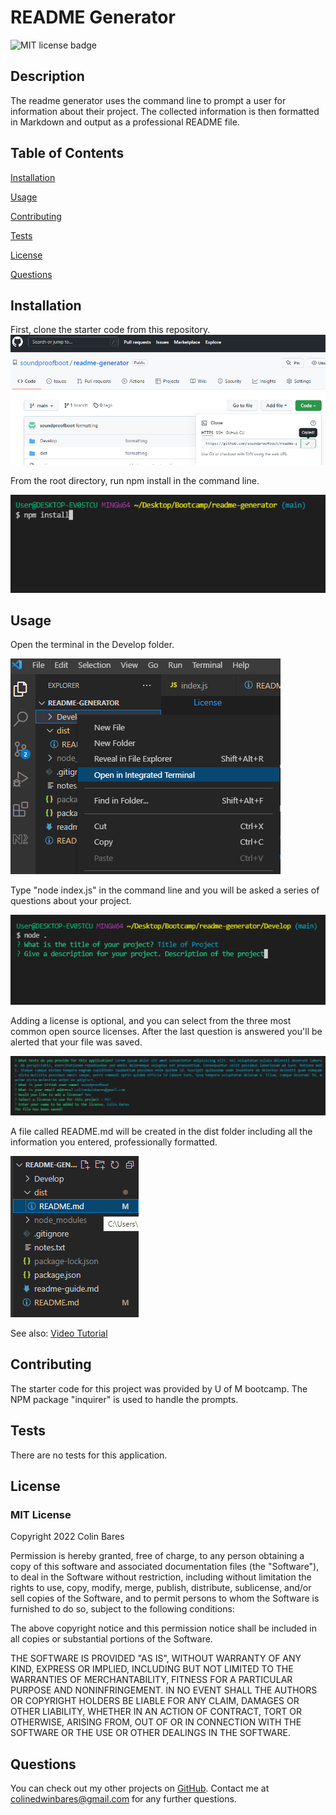# README Generator
![MIT license badge](https://img.shields.io/badge/license-MIT-blue)

## Description

The readme generator uses the command line to prompt a user for information about their project. The collected information is then formatted in Markdown and output as a professional README file.

## Table of Contents

[Installation](#installation)

[Usage](#usage)


[Contributing](#contributing)

[Tests](#tests)

[License](#license)

[Questions](#questions)

## Installation
First, clone the starter code from this repository. 
![Repo screenshot](screenshots/repo.png)

From the root directory, run npm install in the command line.

![npm-install screenshot](screenshots/npm-install.png)


## Usage
Open the terminal in the Develop folder.

![develop folder screenshot](screenshots/develop.png)

Type "node index.js" in the command line and you will be asked a series of questions about your project.

![prompts screenshot](screenshots/prompts.png)

Adding a license is optional, and you can select from the three most common open source licenses. After the last question is answered you'll be alerted that your file was saved.

![saved screenshot](screenshots/saved.png)

A file called README.md will be created in the dist folder including all the information you entered, professionally formatted.

![dist folder screenshot](screenshots/dist.png)

See also: [Video Tutorial](https://drive.google.com/file/d/1kU-4xZ-ToO71tTkSMRrxbXw0maw3HcF1/view?usp=sharing)

## Contributing
The starter code for this project was provided by U of M bootcamp. The NPM package "inquirer" is used to handle the prompts.

## Tests
There are no tests for this application.

## License

### MIT License

Copyright 2022 Colin Bares

Permission is hereby granted, free of charge, to any person obtaining a copy of this software and associated documentation files (the "Software"), to deal in the Software without restriction, including without limitation the rights to use, copy, modify, merge, publish, distribute, sublicense, and/or sell copies of the Software, and to permit persons to whom the Software is furnished to do so, subject to the following conditions:
  
The above copyright notice and this permission notice shall be included in all copies or substantial portions of the Software.
  
THE SOFTWARE IS PROVIDED "AS IS", WITHOUT WARRANTY OF ANY KIND, EXPRESS OR IMPLIED, INCLUDING BUT NOT LIMITED TO THE WARRANTIES OF MERCHANTABILITY, FITNESS FOR A PARTICULAR PURPOSE AND NONINFRINGEMENT. IN NO EVENT SHALL THE AUTHORS OR COPYRIGHT HOLDERS BE LIABLE FOR ANY CLAIM, DAMAGES OR OTHER LIABILITY, WHETHER IN AN ACTION OF CONTRACT, TORT OR OTHERWISE, ARISING FROM, OUT OF OR IN CONNECTION WITH THE SOFTWARE OR THE USE OR OTHER DEALINGS IN THE SOFTWARE.


## Questions
You can check out my other projects on [GitHub](https://www.github.com/soundproofboot). Contact me at colinedwinbares@gmail.com for any further questions.
